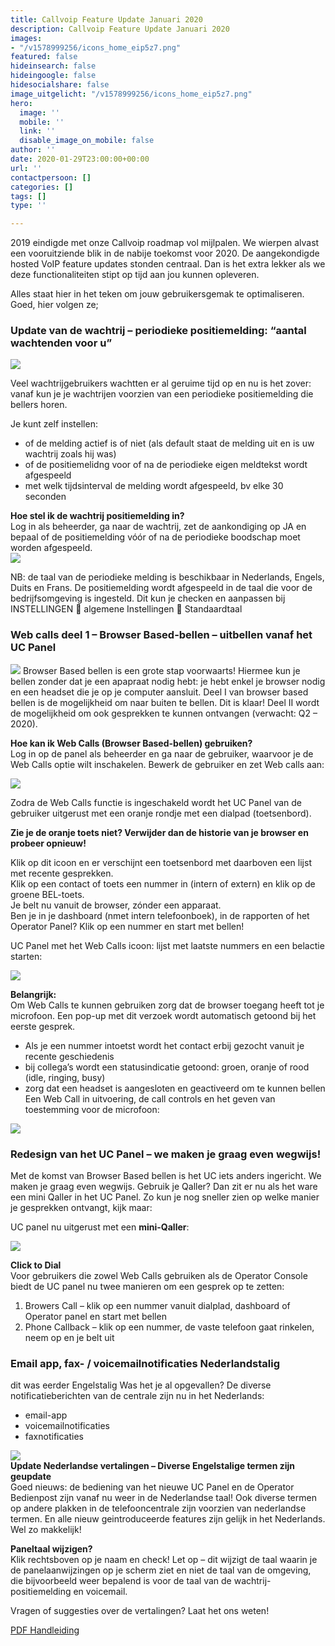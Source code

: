 ```yaml
---
title: Callvoip Feature Update Januari 2020
description: Callvoip Feature Update Januari 2020
images:
- "/v1578999256/icons_home_eip5z7.png"
featured: false
hideinsearch: false
hideingoogle: false
hidesocialshare: false
image_uitgelicht: "/v1578999256/icons_home_eip5z7.png"
hero:
  image: ''
  mobile: ''
  link: ''
  disable_image_on_mobile: false
author: ''
date: 2020-01-29T23:00:00+00:00
url: ''
contactpersoon: []
categories: []
tags: []
type: ''

---
```

2019 eindigde met onze Callvoip roadmap vol mijlpalen. We wierpen alvast een vooruitziende blik in de nabije toekomst voor 2020. De aangekondigde hosted VoIP feature updates stonden centraal. Dan is het extra lekker als we deze functionaliteiten stipt op tijd aan jou kunnen opleveren.  
  
Alles staat hier in het teken om jouw gebruikersgemak te optimaliseren.   
Goed, hier volgen ze;

### Update van de wachtrij – periodieke positiemelding: “aantal wachtenden voor u”

![](https://res.cloudinary.com/callvoip/image/upload/v1580375622/wachtrij_check_r4yl3w.png)

Veel wachtrijgebruikers wachtten er al geruime tijd op en nu is het zover: vanaf kun je je wachtrijen voorzien van een periodieke positiemelding die bellers horen.

Je kunt zelf instellen:

* of de melding actief is of niet (als default staat de melding uit en is uw wachtrij zoals hij was)
* of de positiemelidng voor of na de periodieke eigen meldtekst wordt afgespeeld
* met welk tijdsinterval de melding wordt afgespeeld, bv elke 30 seconden

**Hoe stel ik de wachtrij positiemelding in?**  
Log in als beheerder, ga naar de wachtrij, zet de aankondiging op JA en bepaal of de positiemelding vóór of na de periodieke boodschap moet worden afgespeeld.  
![](https://res.cloudinary.com/callvoip/image/upload/v1580379123/Screenshot_1_csq8dg.png)

NB: de taal van de periodieke melding is beschikbaar in Nederlands, Engels, Duits en Frans. De positiemelding wordt afgespeeld in de taal die voor de bedrijfsomgeving is ingesteld. Dit kun je checken en aanpassen bij INSTELLINGEN  algemene Instellingen  Standaardtaal

### Web calls deel 1 – Browser Based-bellen – uitbellen vanaf het UC Panel

![](https://res.cloudinary.com/callvoip/image/upload/v1580376222/bellen_check_dqz31n.png) Browser Based bellen is een grote stap voorwaarts! Hiermee kun je bellen zonder dat je een apapraat nodig hebt: je hebt enkel je browser nodig en een headset die je op je computer aansluit. Deel I van browser based bellen is de mogelijkheid om naar buiten te bellen. Dit is klaar! Deel II wordt de mogelijkheid om ook gesprekken te kunnen ontvangen (verwacht: Q2 – 2020).

**Hoe kan ik Web Calls (Browser Based-bellen) gebruiken?**  
Log in op de panel als beheerder en ga naar de gebruiker, waarvoor je de Web Calls optie wilt inschakelen. Bewerk de gebruiker en zet Web calls aan:

![](https://res.cloudinary.com/callvoip/image/upload/v1580379487/Screenshot_2_jruwgr.png)

Zodra de Web Calls functie is ingeschakeld wordt het UC Panel van de gebruiker uitgerust met een oranje rondje met een dialpad (toetsenbord).

**Zie je de oranje toets niet? Verwijder dan de historie van je browser en probeer opnieuw!**  
  
Klik op dit icoon en er verschijnt een toetsenbord met daarboven een lijst met recente gesprekken.  
Klik op een contact of toets een nummer in (intern of extern) en klik op de groene BEL-toets.  
Je belt nu vanuit de browser, zónder een apparaat.  
Ben je in je dashboard (nmet intern telefoonboek), in de rapporten of het Operator Panel? Klik op een nummer en start met bellen!

UC Panel met het Web Calls icoon: lijst met laatste nummers en een belactie starten:

![](https://res.cloudinary.com/callvoip/image/upload/v1580380112/Screenshot_3_n8jfkm.png)

**Belangrijk:**  
Om Web Calls te kunnen gebruiken zorg dat de browser toegang heeft tot je microfoon. Een pop-up met dit verzoek wordt automatisch getoond bij het eerste gesprek.

* Als je een nummer intoetst wordt het contact erbij gezocht vanuit je recente geschiedenis
* bij collega’s wordt een statusindicatie getoond: groen, oranje of rood (idle, ringing, busy)
* zorg dat een headset is aangesloten en geactiveerd om te kunnen bellen Een Web Call in uitvoering, de call controls en het geven van toestemming voor de microfoon:

![](https://res.cloudinary.com/callvoip/image/upload/v1580380253/Screenshot_4_yxm3yz.png)

### Redesign van het UC Panel – we maken je graag even wegwijs!

Met de komst van Browser Based bellen is het UC iets anders ingericht. We maken je graag even wegwijs. Gebruik je Qaller? Dan zit er nu als het ware een mini Qaller in het UC Panel. Zo kun je nog sneller zien op welke manier je gesprekken ontvangt, kijk maar:

UC panel nu uitgerust met een **mini-Qaller**:

![](https://res.cloudinary.com/callvoip/image/upload/v1580380363/Screenshot_5_fgdplc.png)

**Click to Dial**  
Voor gebruikers die zowel Web Calls gebruiken als de Operator Console biedt de UC panel nu twee manieren om een gesprek op te zetten:

1. Browers Call – klik op een nummer vanuit dialplad, dashboard of Operator panel en start met bellen
2. Phone Callback – klik op een nummer, de vaste telefoon gaat rinkelen, neem op en je belt uit

### Email app, fax- / voicemailnotificaties Nederlandstalig

dit was eerder Engelstalig Was het je al opgevallen? De diverse notificatieberichten van de centrale zijn nu in het Nederlands:

* email-app
* voicemailnotificaties
* faxnotificaties

**![](https://res.cloudinary.com/callvoip/image/upload/v1580380522/Screenshot_6_b9pvti.png)  
Update Nederlandse vertalingen – Diverse Engelstalige termen zijn geupdate**  
Goed nieuws: de bediening van het nieuwe UC Panel en de Operator Bedienpost zijn vanaf nu weer in de Nederlandse taal! Ook diverse termen op andere plakken in de telefooncentrale zijn voorzien van nederlandse termen. En alle nieuw geintroduceerde features zijn gelijk in het Nederlands. Wel zo makkelijk!

**Paneltaal wijzigen?**  
Klik rechtsboven op je naam en check! Let op – dit wijzigt de taal waarin je de panelaanwijzingen op je scherm ziet en niet de taal van de omgeving, die bijvoorbeeld weer bepalend is voor de taal van de wachtrij-positiemelding en voicemail.

Vragen of suggesties over de vertalingen? Laat het ons weten!

<a href="https://files.callvoip.nl/downloads/Callvoip_Feature-Update-jan-2020.pdf" class="button">PDF Handleiding</a>